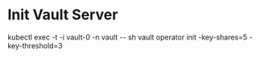 # Init Vault Server

kubectl exec -t -i vault-0 -n vault -- sh 
vault operator init -key-shares=5 -key-threshold=3
